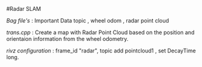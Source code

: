 #Radar SLAM

*Bag file's* : Important Data topic , wheel odom , radar point cloud

*trans.cpp* : Create a map with Radar Point Cloud based on the position and orientaion information from the wheel odometry.

*rivz configuration* : frame_id "radar", topic add pointcloud1 , set DecayTime long.

